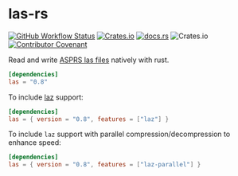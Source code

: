 las-rs
======

[![GitHub Workflow Status](https://img.shields.io/github/actions/workflow/status/gadomski/las-rs/continuous-integration.yml?branch=main&style=for-the-badge)](https://github.com/gadomski/las-rs/actions/workflows/continuous-integration.yml)
[![Crates.io](https://img.shields.io/crates/v/las?style=for-the-badge)](https://crates.io/crates/las)
[![docs.rs](https://img.shields.io/docsrs/las?style=for-the-badge)](https://docs.rs/las/latest/las/)
![Crates.io](https://img.shields.io/crates/l/las?style=for-the-badge)
[![Contributor Covenant](https://img.shields.io/badge/Contributor%20Covenant-2.1-4baaaa.svg?style=for-the-badge)](./CODE_OF_CONDUCT)

Read and write [ASPRS las files](http://www.asprs.org/Committee-General/LASer-LAS-File-Format-Exchange-Activities.html) natively with rust.

```toml
[dependencies]
las = "0.8"
```

To include [laz](https://laszip.org/) support:

```toml
[dependencies]
las = { version = "0.8", features = ["laz"] }
```

To include `laz` support with parallel compression/decompression
to enhance speed:

```toml
[dependencies]
las = { version = "0.8", features = ["laz-parallel"] }
```
